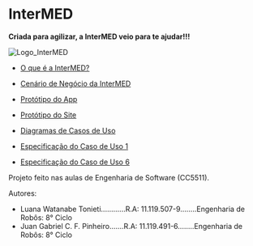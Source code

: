 # InterMED

**Criada para agilizar, a InterMED veio para te ajudar!!!**

![Logo_InterMED](https://user-images.githubusercontent.com/84099050/188284248-8d5caaf4-79cb-4630-b1c9-3967a354be10.png)

+ [O que é a InterMED?](https://github.com/LuanaTonieti/InterMED/wiki)

+ [Cenário de Negócio da InterMED](https://github.com/LuanaTonieti/InterMED/wiki/Cen%C3%A1rio-de-Neg%C3%B3cio)

+ [Protótipo do App](https://github.com/LuanaTonieti/InterMED/wiki/Prot%C3%B3tipo-App)

+ [Protótipo do Site](https://github.com/LuanaTonieti/InterMED/wiki/Prot%C3%B3tipo-Site)

+ [Diagramas de Casos de Uso](https://github.com/LuanaTonieti/InterMED/wiki/Diagramas-de-Casos-de-Uso)

+ [Especificação do Caso de Uso 1](https://github.com/LuanaTonieti/InterMED/wiki/Especifica%C3%A7%C3%A3o-do-Caso-de-Uso-1)

+ [Especificação do Caso de Uso 6](https://github.com/LuanaTonieti/InterMED/wiki/Especifica%C3%A7%C3%A3o-do-Caso-de-Uso-6)


Projeto feito nas aulas de Engenharia de Software (CC5511).

Autores: 
* Luana Watanabe Tonieti............R.A: 11.119.507-9........Engenharia de Robôs: 8° Ciclo
* Juan Gabriel C. F. Pinheiro.......R.A: 11.119.491-6........Engenharia de Robôs: 8° Ciclo
